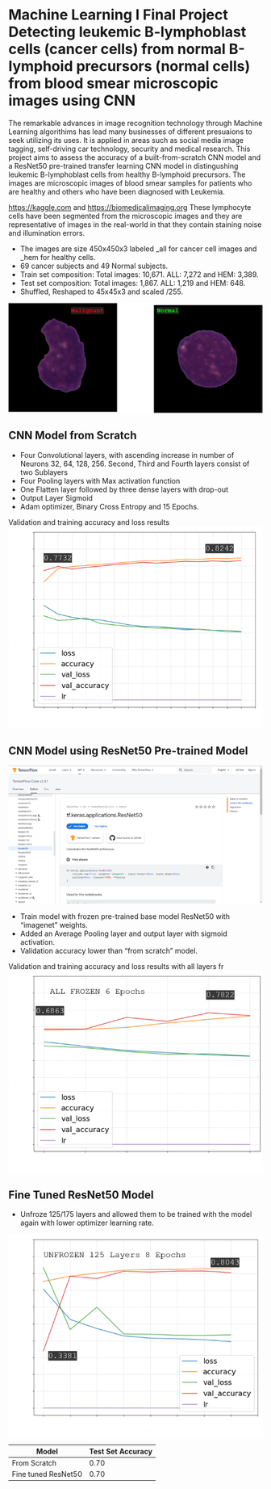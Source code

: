 # Machine Learning I Final Project Detecting leukemic B-lymphoblast cells (cancer cells) from normal B-lymphoid precursors (normal cells) from blood smear microscopic images using CNN

The remarkable advances in image recognition technology through Machine Learning algorithims has lead many businesses of different presuaions to seek utilizing its uses. It is applied in areas such as social media image tagging, self-driving car technology, security and medical research. This project aims to assess the accuracy of a built-from-scratch CNN model and a ResNet50 pre-trained transfer learning CNN model in distingushing leukemic B-lymphoblast cells from healthy B-lymphoid precursors. The images are microscopic images of blood smear samples for patients who are healthy and others who have been diagnosed with Leukemia.

https://kaggle.com and https://biomedicalimaging.org
These lymphocyte cells have been segmented from the microscopic images and they are representative of images in the real-world in that they contain staining noise and illumination errors.
- The images are size 450x450x3 labeled _all for cancer cell images and _hem for healthy cells.
- 69 cancer subjects and 49 Normal subjects.
- Train set composition:
  Total images: 10,671. ALL: 7,272 and HEM: 3,389.
- Test set composition:
  Total images: 1,867. ALL: 1,219 and HEM: 648.
- Shuffled, Reshaped to 45x45x3 and scaled /255.

![sample](images/Picture1.png)

## CNN Model from Scratch
- Four Convolutional layers, with ascending increase in number of Neurons 32, 64, 128, 256. Second, Third and Fourth layers consist of two Sublayers
- Four Pooling layers with Max activation function
- One Flatten layer followed by three dense layers with drop-out
- Output Layer Sigmoid
- Adam optimizer, Binary Cross Entropy and 15 Epochs.

Validation and training accuracy and loss results
![sample](images/Picture3.png)

## CNN Model using ResNet50 Pre-trained Model

![sample](images/Picture2.png)

- Train model with frozen pre-trained base model ResNet50 with “imagenet” weights.
- Added an Average Pooling layer and output layer with sigmoid activation.
- Validation accuracy lower than “from scratch” model.

Validation and training accuracy and loss results with all layers fr
![sample](images/Picture4.png)

## Fine Tuned ResNet50 Model
- Unfroze 125/175 layers and allowed them to be trained with the model again with lower optimizer learning rate.

![sample](images/Picture5.png)

Model | Test Set Accuracy 
------|------------------
From Scratch | 0.70
Fine tuned ResNet50 | 0.70


